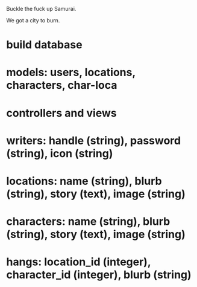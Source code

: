 
Buckle the fuck up Samurai.

We got a city to burn.

# build database
# models: users, locations, characters, char-loca
# controllers and views

# writers: handle (string), password (string), icon (string)
# locations: name (string), blurb (string), story (text), image (string)
# characters: name (string), blurb (string), story (text), image (string)
# hangs: location_id (integer), character_id (integer), blurb (string)
